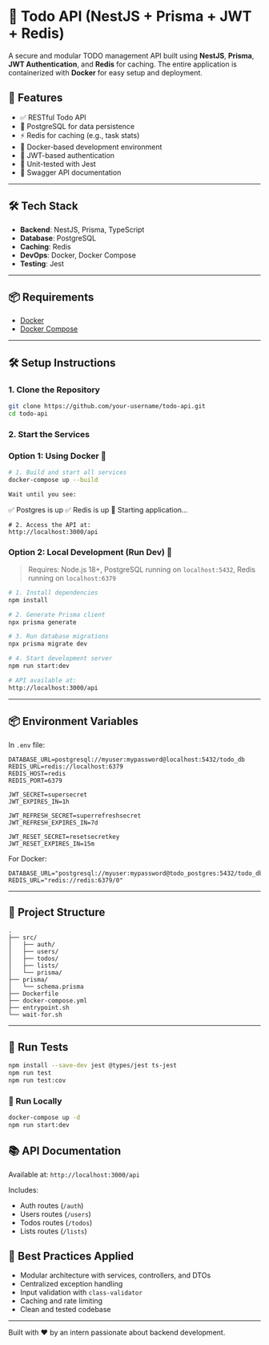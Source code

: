 # 📝 Todo API (NestJS + Prisma + JWT + Redis)

A secure and modular TODO management API built using **NestJS**, **Prisma**, **JWT Authentication**, and **Redis** for caching.
The entire application is containerized with **Docker** for easy setup and deployment.

## 🚀 Features

- ✅ RESTful Todo API
- 🐘 PostgreSQL for data persistence
- ⚡ Redis for caching (e.g., task stats)
- 🐳 Docker-based development environment
- 🔐 JWT-based authentication
- 🧪 Unit-tested with Jest
- 📘 Swagger API documentation

- ---

## 🛠️ Tech Stack

- **Backend**: NestJS, Prisma, TypeScript
- **Database**: PostgreSQL
- **Caching**: Redis
- **DevOps**: Docker, Docker Compose
- **Testing**: Jest

---

## 📦 Requirements

- [Docker](https://www.docker.com/)
- [Docker Compose](https://docs.docker.com/compose/install/)

---
## 🛠️ Setup Instructions

### 1. Clone the Repository

```bash
git clone https://github.com/your-username/todo-api.git
cd todo-api
```

### 2. Start the Services

### Option 1: Using Docker 🐳

```bash
# 1. Build and start all services
docker-compose up --build

Wait until you see:

```
✅ Postgres is up
✅ Redis is up
🚀 Starting application...
```
# 2. Access the API at:
http://localhost:3000/api

```
### Option 2: Local Development (Run Dev) 🧪

> Requires: Node.js 18+, PostgreSQL running on `localhost:5432`, Redis running on `localhost:6379`

```bash
# 1. Install dependencies
npm install

# 2. Generate Prisma client
npx prisma generate

# 3. Run database migrations
npx prisma migrate dev

# 4. Start development server
npm run start:dev

# API available at:
http://localhost:3000/api
```
---

## 📦 Environment Variables

In `.env` file:

```env
DATABASE_URL=postgresql://myuser:mypassword@localhost:5432/todo_db
REDIS_URL=redis://localhost:6379
REDIS_HOST=redis
REDIS_PORT=6379

JWT_SECRET=supersecret
JWT_EXPIRES_IN=1h

JWT_REFRESH_SECRET=superrefreshsecret
JWT_REFRESH_EXPIRES_IN=7d

JWT_RESET_SECRET=resetsecretkey
JWT_RESET_EXPIRES_IN=15m

```

For Docker:
```env
DATABASE_URL="postgresql://myuser:mypassword@todo_postgres:5432/todo_db"
REDIS_URL="redis://redis:6379/0"
```
---

## 📁 Project Structure

```
.
├── src/
│   ├── auth/
│   ├── users/
│   ├── todos/
│   ├── lists/
│   └── prisma/
├── prisma/
│   └── schema.prisma
├── Dockerfile
├── docker-compose.yml
├── entrypoint.sh
└── wait-for.sh
```
---

## 🧪 Run Tests

```bash
npm install --save-dev jest @types/jest ts-jest
npm run test
npm run test:cov
```

### 🏃 Run Locally

```bash
docker-compose up -d
npm run start:dev
```

## 📚 API Documentation

Available at: `http://localhost:3000/api`

Includes:
- Auth routes (`/auth`)
- Users routes (`/users`)
- Todos routes (`/todos`)
- Lists routes (`/lists`)

## 🧱 Best Practices Applied

- Modular architecture with services, controllers, and DTOs
- Centralized exception handling
- Input validation with `class-validator`
- Caching and rate limiting
- Clean and tested codebase

---

Built with ❤️ by an intern passionate about backend development.
